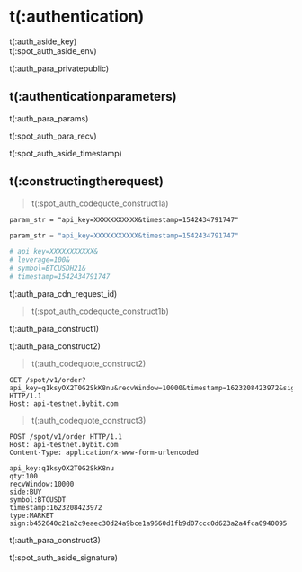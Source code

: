 # t(:authentication)
<aside class="notice">
t(:auth_aside_key)
</aside>

<aside class="notice">
t(:spot_auth_aside_env)
</aside>

t(:auth_para_privatepublic)

## t(:authenticationparameters)

t(:auth_para_params)

t(:spot_auth_para_recv)

<aside class="warning">
t(:spot_auth_aside_timestamp)
</aside>

## t(:constructingtherequest)
> t(:spot_auth_codequote_construct1a)

```console
param_str = "api_key=XXXXXXXXXXX&timestamp=1542434791747"
```
```python
param_str = "api_key=XXXXXXXXXXX&timestamp=1542434791747"

# api_key=XXXXXXXXXXX&
# leverage=100&
# symbol=BTCUSDH21&
# timestamp=1542434791747
```

<aside class="notice">
t(:auth_para_cdn_request_id)
</aside>

> t(:spot_auth_codequote_construct1b)

t(:auth_para_construct1)
<div></div>

t(:auth_para_construct2)
> t(:auth_codequote_construct2)

```http
GET /spot/v1/order?api_key=q1ksyOX2T0G2SkK8nu&recvWindow=10000&timestamp=1623208423972&sign=b452640c21a2c9eaec30d24a9bce1a9660d1fb9d07ccc0d623a2a4fca0940095 HTTP/1.1
Host: api-testnet.bybit.com
```

> t(:auth_codequote_construct3)

```http
POST /spot/v1/order HTTP/1.1
Host: api-testnet.bybit.com
Content-Type: application/x-www-form-urlencoded

api_key:q1ksyOX2T0G2SkK8nu
qty:100
recvWindow:10000
side:BUY
symbol:BTCUSDT
timestamp:1623208423972
type:MARKET
sign:b452640c21a2c9eaec30d24a9bce1a9660d1fb9d07ccc0d623a2a4fca0940095

```

t(:auth_para_construct3)

<aside class="notice">
t(:spot_auth_aside_signature)
</aside>

<!--
### Examples of the Signature Algorithm

* [C#](https://github.com/bybit-exchange/bybit-official-api-docs/blob/master/en/example/Encryption.cs)
* [Python](https://github.com/bybit-exchange/bybit-official-api-docs/blob/master/en/example/Encryption.py)
* [C++](https://github.com/bybit-exchange/bybit-official-api-docs/blob/master/en/example/Encryption.cpp)
* [Go](https://github.com/bybit-exchange/bybit-official-api-docs/blob/master/en/example/Encryption.go)
* [PHP](https://github.com/bybit-exchange/bybit-official-api-docs/blob/master/en/example/Encryption.php)
-->


<script>
function copyStringToClipboard (endpoint) {
  var str = document.getElementById(endpoint).innerText;
  // remove whitespace
  var str = str.replace(/ /g,"");
  // Create new element
  var el = document.createElement("textarea");
  // Set value (string to be copied)
  el.value = str;
  // Set non-editable to avoid focus and move outside of view
  el.setAttribute("readonly", "");
  el.style = {position: "absolute", left: "-9999px"};
  document.body.appendChild(el);
  // Select text inside element
  el.select();
  // Copy text to clipboard
  document.execCommand("copy");
  // Remove temporary element
  document.body.removeChild(el);
}
</script>
